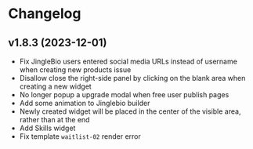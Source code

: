 # Changelog

## v1.8.3 (2023-12-01)

* Fix JingleBio users entered social media URLs instead of username when creating new products issue
* Disallow close the right-side panel by clicking on the blank area when creating a new widget
* No longer popup a upgrade modal when free user publish pages
* Add some animation to Jinglebio builder
* Newly created widget will be placed in the center of the visible area, rather than at the end
* Add Skills widget
* Fix template `waitlist-02` render error
